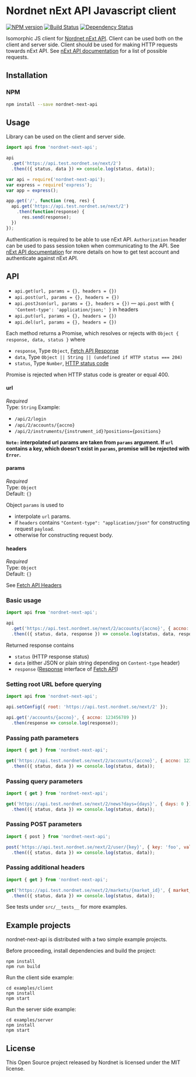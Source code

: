 # Nordnet nExt API Javascript client

[![NPM version][npm-image]][npm-url]
[![Build Status][travis-image]][travis-url]
[![Dependency Status][depstat-image]][depstat-url]

Isomorphic JS client for [Nordnet nExt API][api]. Client can be used both on the client and server side. Client should be used for making HTTP requests towards nExt API. See [nExt API documentation][api-docs] for a list of possible requests.


## Installation

### NPM

```sh
npm install --save nordnet-next-api
```

## Usage

Library can be used on the client and server side.

```js
import api from 'nordnet-next-api';

api
  .get('https://api.test.nordnet.se/next/2')
  .then(({ status, data }) => console.log(status, data));
```

```js
var api = require('nordnet-next-api');
var express = require('express');
var app = express();

app.get('/', function (req, res) {
  api.get('https://api.test.nordnet.se/next/2')
    .then(function(response) {
      res.send(response);
  })
});
```

Authentication is required to be able to use nExt API. `Authorization` header can be used to pass session token when communicating to the API.
See [nExt API documentation][api] for more details on how to get test account and authenticate against nExt API.

## API

* `api.get(url, params = {}, headers = {})`
* `api.post(url, params = {}, headers = {})`
* `api.postJson(url, params = {}, headers = {})` — `api.post` with `{ 'Content-type': 'application/json;' }` in headers
* `api.put(url, params = {}, headers = {})`
* `api.del(url, params = {}, headers = {})`

Each method returns a Promise, which resolves or rejects with `Object { response, data, status }` where

* `response`, Type `Object`, [Fetch API Response](https://developer.mozilla.org/en-US/docs/Web/API/Response)
* `data`, Type `Object || String || (undefined if HTTP status === 204)`
* `status`, Type `Number`, [HTTP status code](https://developer.mozilla.org/en-US/docs/Web/API/Response/status)

Promise is rejected when HTTP status code is greater or equal 400.

#### url

*Required*  
Type: `String`
Example:

* `/api/2/login`
* `/api/2/accounts/{accno}`
* `/api/2/instruments/{instrument_id}?positions={positions}`

**`Note:` interpolated url params are taken from `params` argument. If `url` contains a key,
which doesn't exist in `params`, promise will be rejected with `Error`.**

#### params

*Required*  
Type: `Object`  
Default: `{}`

Object `params` is used to
* interpolate `url` params.
* if `headers` contains `"Content-type": "application/json"` for constructing request `payload`.
* otherwise for constructing request body.

#### headers

*Required*  
Type: `Object`  
Default: `{}`

See [Fetch API Headers](https://developer.mozilla.org/en-US/docs/Web/API/Headers)



### Basic usage

```js
import api from 'nordnet-next-api';

api
  .get('https://api.test.nordnet.se/next/2/accounts/{accno}', { accno: 123456789 })
  .then(({ status, data, response }) => console.log(status, data, response));
```

Returned response contains
* `status` (HTTP response status)
* `data` (either JSON or plain string depending on `Content-type` header)
* `response` ([Response][response] interface of [Fetch API][fetch-api])

### Setting root URL before querying

```js
import api from 'nordnet-next-api';

api.setConfig({ root: 'https://api.test.nordnet.se/next/2' });

api.get('/accounts/{accno}', { accno: 123456789 })
  .then(response => console.log(response));
```

### Passing path parameters

```js
import { get } from 'nordnet-next-api';

get('https://api.test.nordnet.se/next/2/accounts/{accno}', { accno: 123456789 })
  .then(({ status, data }) => console.log(status, data));
```

### Passing query parameters

```js
import { get } from 'nordnet-next-api';

get('https://api.test.nordnet.se/next/2/news?days={days}', { days: 0 })
  .then(({ status, data }) => console.log(status, data));
```

### Passing POST parameters

```js
import { post } from 'nordnet-next-api';

post('https://api.test.nordnet.se/next/2/user/{key}', { key: 'foo', value: { bar: 'bar' }})
  .then(({ status, data }) => console.log(status, data));
```

### Passing additional headers

```js
import { get } from 'nordnet-next-api';

get('https://api.test.nordnet.se/next/2/markets/{market_id}', { market_id: 11 }, { 'Accept-Language': 'sv' })
  .then(({ status, data }) => console.log(status, data));
```

See tests under `src/__tests__` for more examples.


## Example projects

nordnet-next-api is distributed with a two simple example projects.

Before proceeding, install dependencies and build the project:

```
npm install
npm run build
```

Run the client side example:

```
cd examples/client
npm install
npm start
```

Run the server side example:

```
cd examples/server
npm install
npm start
```

## License

This Open Source project released by Nordnet is licensed under the MIT license.


[api]: https://api.test.nordnet.se/
[api-docs]: https://api.test.nordnet.se/api-docs/index.html

[response]: https://developer.mozilla.org/en-US/docs/Web/API/Response
[fetch-api]: https://developer.mozilla.org/en-US/docs/Web/API/Fetch_API

[npm-url]: https://npmjs.org/package/nordnet-next-api
[npm-image]: https://img.shields.io/npm/v/nordnet-next-api.svg

[travis-url]: https://travis-ci.org/nordnet/nordnet-next-api
[travis-image]: https://travis-ci.org/nordnet/nordnet-next-api.svg?branch=master

[depstat-url]: https://david-dm.org/nordnet/nordnet-next-api
[depstat-image]: https://david-dm.org/nordnet/nordnet-next-api.svg
